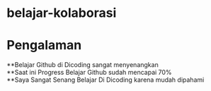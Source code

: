 # belajar-kolaborasi
# Pengalaman
**Belajar Github di Dicoding sangat menyenangkan <br>
**Saat ini Progress Belajar Github sudah mencapai 70% <br>
**Saya Sangat Senang Belajar Di Dicoding karena mudah dipahami

